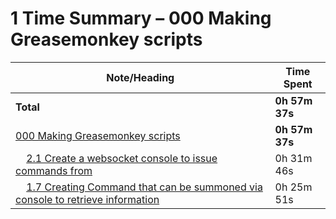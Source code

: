 # 1 Time Summary – 000 Making Greasemonkey scripts

|Note/Heading|Time Spent|
|------------|----------|
|**Total**|**0h 57m 37s**|
|[000 Making Greasemonkey scripts](../../../../../../lan/topics/tooling/web/entries/2025/000%20Making%20Greasemonkey%20scripts.md)|**0h 57m 37s**|
|    [2.1 Create a websocket console to issue commands from](../../../../../../lan/topics/tooling/web/entries/2025/000%20Making%20Greasemonkey%20scripts.md#21-create-a-websocket-console-to-issue-commands-from)|0h 31m 46s|
|    [1.7 Creating Command that can be summoned via console to retrieve information](../../../../../../lan/topics/tooling/web/entries/2025/000%20Making%20Greasemonkey%20scripts.md#17-creating-command-that-can-be-summoned-via-console-to-retrieve-information)|0h 25m 51s|
